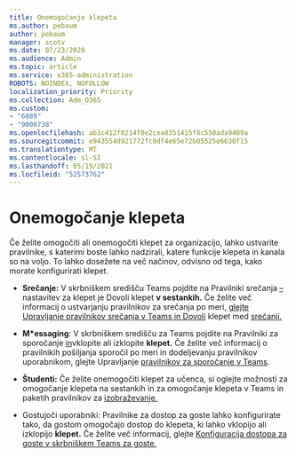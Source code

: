 ```yaml
---
title: Onemogočanje klepeta
ms.author: pebaum
author: pebaum
manager: scotv
ms.date: 07/23/2020
ms.audience: Admin
ms.topic: article
ms.service: o365-administration
ROBOTS: NOINDEX, NOFOLLOW
localization_priority: Priority
ms.collection: Adm_O365
ms.custom:
- "6889"
- "9000738"
ms.openlocfilehash: ab1c412f0214f0e2cea8351415f8c550ada9409a
ms.sourcegitcommit: e943554d921772fc9df4e65e72b05525e6630f15
ms.translationtype: MT
ms.contentlocale: sl-SI
ms.lasthandoff: 05/19/2021
ms.locfileid: "52573762"
---
```

# <a name="disable-chat"></a>Onemogočanje klepeta

Če želite omogočiti ali onemogočiti klepet za organizacijo, lahko ustvarite pravilnike, s katerimi boste lahko nadzirali, katere funkcije klepeta in kanala so na voljo. To lahko dosežete na več načinov, odvisno od tega, kako morate konfigurirati klepet.

- **Srečanje:** V skrbniškem središču Teams pojdite na Pravilniki srečanja [–](https://admin.teams.microsoft.com/) nastavitev za klepet je Dovoli klepet **v sestankih.** Če želite več informacij o ustvarjanju pravilnikov za srečanja po meri, [glejte Upravljanje pravilnikov srečanja v Teams in Dovoli](/microsoftteams/meeting-policies-in-teams) klepet med [srečanji.](/microsoftteams/meeting-policies-in-teams#allow-chat-in-meetings)

- **M*essaging**: V skrbniškem središču za Teams pojdite na Pravilniki za sporočanje [in](https://admin.teams.microsoft.com/)vklopite ali izklopite **klepet.**  Če želite več informacij o pravilnikih pošiljanja sporočil po meri in dodeljevanju pravilnikov uporabnikom, glejte Upravljanje [pravilnikov za sporočanje v Teams](/microsoftteams/messaging-policies-in-teams).

- **Študenti:** Če želite onemogočiti klepet za učenca, si oglejte možnosti za omogočanje klepeta na sestankih in za omogočanje klepeta v Teams in paketih pravilnikov za [izobraževanje.](/microsoftteams/policy-packages-edu)

- Gostujoči uporabniki: Pravilnike za dostop za goste lahko konfigurirate  tako, da gostom omogočajo dostop do klepeta, ki lahko vklopijo ali izklopijo **klepet.** Če želite več informacij, glejte [Konfiguracija dostopa za goste v skrbniškem Teams za goste.](/microsoftteams/set-up-guests#configure-guest-access-in-the-teams-admin-center)




